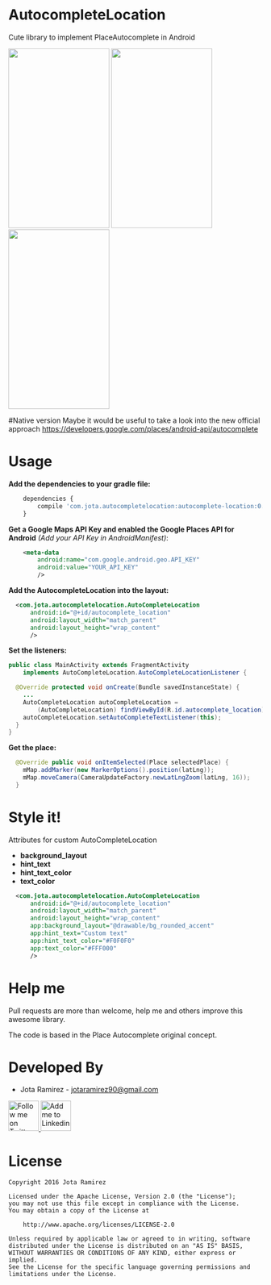 # AutocompleteLocation
Cute library to implement PlaceAutocomplete in Android

<img src="https://github.com/jotaramirez90/AutocompleteLocation/blob/master/art/init.png" width="200px" height="356px" />
<img src="https://github.com/jotaramirez90/AutocompleteLocation/blob/master/art/autocomplete.png" width="200px" height="356px" />
<img src="https://github.com/jotaramirez90/AutocompleteLocation/blob/master/art/place.png" width="200px" height="356px" />

#Native version
Maybe it would be useful to take a look into the new official approach
https://developers.google.com/places/android-api/autocomplete

# Usage
**Add the dependencies to your gradle file:**
```javascript
	dependencies {
    	compile 'com.jota.autocompletelocation:autocomplete-location:0.9.0'
	}
```
**Get a Google Maps API Key and enabled the Google Places API for Android** *(Add your API Key in AndroidManifest)*:

```xml
    <meta-data
        android:name="com.google.android.geo.API_KEY"
        android:value="YOUR_API_KEY"
        />
```
**Add the AutocompleteLocation into the layout:**
```xml
  <com.jota.autocompletelocation.AutoCompleteLocation
      android:id="@+id/autocomplete_location"
      android:layout_width="match_parent"
      android:layout_height="wrap_content"
      />
```
**Set the listeners:**
```java
public class MainActivity extends FragmentActivity
    implements AutoCompleteLocation.AutoCompleteLocationListener {

  @Override protected void onCreate(Bundle savedInstanceState) {
    ...
    AutoCompleteLocation autoCompleteLocation =
        (AutoCompleteLocation) findViewById(R.id.autocomplete_location);
    autoCompleteLocation.setAutoCompleteTextListener(this);
  }
}
```
**Get the place:**
```java
  @Override public void onItemSelected(Place selectedPlace) {
    mMap.addMarker(new MarkerOptions().position(latLng));
    mMap.moveCamera(CameraUpdateFactory.newLatLngZoom(latLng, 16));
  }
```

# Style it!
Attributes for custom AutoCompleteLocation
* __background_layout__
* __hint_text__ 
* __hint_text_color__
* __text_color__

```xml
  <com.jota.autocompletelocation.AutoCompleteLocation
      android:id="@+id/autocomplete_location"
      android:layout_width="match_parent"
      android:layout_height="wrap_content"
      app:background_layout="@drawable/bg_rounded_accent"
      app:hint_text="Custom text"
      app:hint_text_color="#F0F0F0"
      app:text_color="#FFF000"
      />
```

# Help me
Pull requests are more than welcome, help me and others improve this awesome library.

The code is based in the Place Autocomplete original concept.


# Developed By

* Jota Ramirez - <jotaramirez90@gmail.com>

<a href="https://twitter.com/JotaRamirez90">
  <img alt="Follow me on Twitter" src="https://image.freepik.com/iconos-gratis/twitter-logo_318-40209.jpg" height="60" width="60"/>
</a>
<a href="https://es.linkedin.com/in/josejuanramirez">
  <img alt="Add me to Linkedin" src="https://image.freepik.com/iconos-gratis/boton-del-logotipo-linkedin_318-84979.png" height="60" width="60"/>
</a>


# License
	Copyright 2016 Jota Ramirez

	Licensed under the Apache License, Version 2.0 (the "License");
	you may not use this file except in compliance with the License.
	You may obtain a copy of the License at

		http://www.apache.org/licenses/LICENSE-2.0

	Unless required by applicable law or agreed to in writing, software
	distributed under the License is distributed on an "AS IS" BASIS,
	WITHOUT WARRANTIES OR CONDITIONS OF ANY KIND, either express or implied.
	See the License for the specific language governing permissions and
	limitations under the License.

